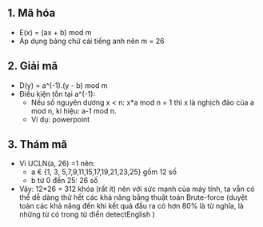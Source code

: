 ## 1. Mã hóa
- E(x) = (ax + b) mod m
- Áp dụng bảng chữ cái tiếng anh nên m = 26
  
## 2. Giải mã
- D(y) = a^(-1).(y - b) mod m
- Điều kiện tồn tại a^(-1):
    + Nếu số nguyên dương x < n: x*a mod n = 1 thì x là nghịch đảo của a mod n, kí hiệu: a-1 mod n.
    + Ví dụ: powerpoint

## 3. Thám mã
- Vì UCLN(a, 26) =1 nên:
  + a € {1, 3, 5,7,9,11,15,17,19,21,23,25} gồm 12 số
  + b từ 0 đến 25: 26 số
- Vậy: 12*26 = 312 khóa (rất ít) nên với sức mạnh của máy tính, ta vẫn có thể dễ dàng thử hết các khả năng bằng thuật toán Brute-force (duyệt toàn các khả năng đến khi kết quả đầu ra có hơn 80% là từ nghĩa, là những từ có trong từ điển detectEnglish )
